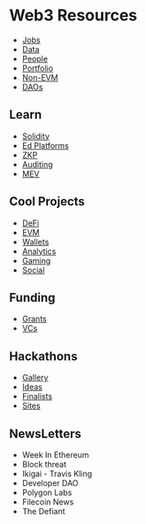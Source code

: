 # Web3 Resources 

- [Jobs](https://github.com/nullity00/web3-resources/blob/main/Other/Jobs.md) 
- [Data](https://github.com/nullity00/web3-resources/blob/main/Data/Sites.md) 
- [People](https://twitter.com/nullity00/following) 
- [Portfolio](https://github.com/nullity00/web3-resources/blob/main/Other/Portfolio.md) 
- [Non-EVM](https://github.com/nullity00/web3-resources/blob/main/Other/Non-EVM.md) 
- [DAOs](https://github.com/nullity00/List-of-DAOs)


## Learn

- [Solidity](https://github.com/nullity00/web3-resources/blob/main/Learning/SolidityResources.md)
- [Ed Platforms](https://github.com/nullity00/web3-resources/blob/main/Learning/Ed%20platforms.md)
- [ZKP](https://github.com/nullity00/web3-resources/blob/main/Learning/ZK/Resources.md)
- [Auditing](https://github.com/nullity00/web3-resources/blob/main/Learning/Audits-Security.md)
- [MEV](https://github.com/nullity00/web3-resources/blob/main/Learning/MEV-Bots.md)


## Cool Projects

- [DeFi](https://github.com/nullity00/web3-resources/blob/main/Cool%20Projects/DeFi.md)
- [EVM](https://github.com/nullity00/web3-resources/blob/main/Cool%20Projects/EVM.md)
- [Wallets](https://github.com/nullity00/web3-resources/blob/main/Cool%20Projects/Wallet.md)
- [Analytics](https://github.com/nullity00/web3-resources/blob/main/Cool%20Projects/Analytics.md)
- [Gaming](https://github.com/nullity00/web3-resources/blob/main/Cool%20Projects/Gaming.md)
- [Social](https://github.com/nullity00/web3-resources/blob/main/Cool%20Projects/Social.md)


## Funding

- [Grants](https://github.com/nullity00/web3-resources/blob/main/Funding/Grants.md)
- [VCs](https://github.com/nullity00/web3-resources/blob/main/Funding/VCs.md)


## Hackathons

- [Gallery](https://github.com/nullity00/Hackathon-projects)
- [Ideas](https://github.com/nullity00/web3-resources/blob/main/Hackathon/Ideas.md)
- [Finalists](https://github.com/nullity00/web3-resources/blob/main/Hackathon/Winners.md)
- [Sites](https://github.com/nullity00/web3-resources/blob/main/Hackathon/Sites.md)


## NewsLetters
- Week In Ethereum
- Block threat
- Ikigai - Travis Kling
- Developer DAO
- Polygon Labs
- Filecoin News
- The Defiant


